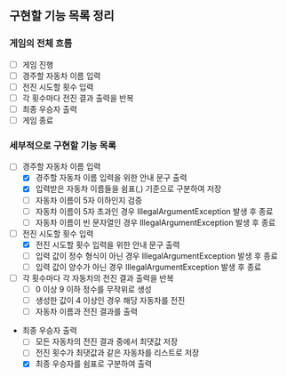 ## 구현할 기능 목록 정리

### 게임의 전체 흐름

- [ ] 게임 진행
- [ ] 경주할 자동차 이름 입력
- [ ] 전진 시도할 횟수 입력
- [ ] 각 횟수마다 전진 결과 출력을 반복
- [ ] 최종 우승자 출력
- [ ] 게임 종료

### 세부적으로 구현할 기능 목록

- [ ] 경주할 자동차 이름 입력
  - [x] 경주할 자동차 이름 입력을 위한 안내 문구 출력
  - [x] 입력받은 자동차 이름들을 쉼표(,) 기준으로 구분하여 저장
  - [ ] 자동차 이름이 5자 이하인지 검증
  - [ ] 자동차 이름이 5자 초과인 경우 IllegalArgumentException 발생 후 종료
  - [ ] 자동차 이름이 빈 문자열인 경우 IllegalArgumentException 발생 후 종료
- [ ] 전진 시도할 횟수 입력
  - [x] 전진 시도할 횟수 입력을 위한 안내 문구 출력
  - [ ] 입력 값이 정수 형식이 아닌 경우 IllegalArgumentException 발생 후 종료
  - [ ] 입력 값이 양수가 아닌 경우 IllegalArgumentException 발생 후 종료
- [ ] 각 횟수마다 각 자동차의 전진 결과 출력을 반복
  - [ ] 0 이상 9 이하 정수를 무작위로 생성
  - [ ] 생성한 값이 4 이상인 경우 해당 자동차를 전진
  - [ ] 자동차 이름과 전진 결과를 출력
- 최종 우승자 출력
  - [ ] 모든 자동차의 전진 결과 중에서 최댓값 저장
  - [ ] 전진 횟수가 최댓값과 같은 자동차를 리스트로 저장
  - [x] 최종 우승자를 쉼표로 구분하여 출력
